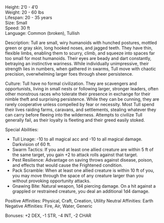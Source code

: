 Height: 2’0 - 4’0  
Weight: 20 - 60 lbs  
Lifespan: 20 - 35 years  
Size: Small  
Speed: 30 ft  
Language: Common (broken), Tullish

Description: Tull are small, wiry humanoids with hunched postures, mottled green or gray skin, long hooked noses, and jagged teeth. They have thin, flexible limbs, enabling them to scurry, climb, and squeeze into spaces far too small for most humanoids. Their eyes are beady and dart constantly, betraying an instinctive wariness. While individually unimpressive, their strength lies in numbers, when gathered in swarms, Tull move with chaotic precision, overwhelming larger foes through sheer persistence.

Culture: Tull have no formal civilization. They are scavengers and opportunists, living in small nests or following larger, stronger leaders, often other monstrous races who tolerate their presence in exchange for their nimble theft and surprising persistence. While they can be cunning, they are rarely cooperative unless compelled by fear or necessity. Most Tull spend their lives raiding farms, caravans, and settlements, stealing whatever they can carry before fleeing into the wilderness. Attempts to civilize Tull generally fail, as their loyalty is fleeting and their greed easily stoked.

Special Abilities:
- Tull Linage: -10 to all magical acc and -10 to all magical damage. Darkvision of 60 ft. 
- Swarm Tactics: If you and at least one allied creature are within 5 ft of the same target, you gain +2 to attack rolls against that target.
- Pest Resilience: Advantage on saving throws against disease, poison, and effects that would cause the Frightened condition.
- Pack Scramble: When at least one allied creature is within 10 ft of you, you may move through the space of any creature larger than you without provoking opportunity attacks.
- Gnawing Bite: Natural weapon, 1d4 piercing damage. On a hit against a grappled or restrained creature, you deal an additional 1d4 damage.

Positive Affinities: Physical, Craft, Creation, Utility
Neutral Affinities: Earth
Negative Affinities: Fire, Air, Water, Generic

Bonuses: +2 DEX, -1 STR, -4 INT, -2 CHAR